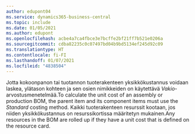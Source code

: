 ```yaml
---
author: edupont04
ms.service: dynamics365-business-central
ms.topic: include
ms.date: 01/05/2021
ms.author: edupont
ms.openlocfilehash: acbe4a7ca4fbce3e7bcffe2bf21ff7b521e0206a
ms.sourcegitcommit: cdba82235c0c07497bd04b9bd5134ef245d92c09
ms.translationtype: HT
ms.contentlocale: fi-FI
ms.lasthandoff: 01/07/2021
ms.locfileid: "4838504"
---
```

<span data-ttu-id="725cd-101">Jotta kokoonpanon tai tuotannon tuoterakenteen yksikkökustannus voidaan laskea, ylätason kohteen ja sen osien nimikkeiden on käytettävä *Vakio*-arvostusmenetelmää.</span><span class="sxs-lookup"><span data-stu-id="725cd-101">To calculate the unit cost of an assembly or production BOM, the parent item and its component items must use the *Standard* costing method.</span></span> <span data-ttu-id="725cd-102">Kaikki tuoterakenteen resurssit kootaan, jos niiden yksikkökustannus on resurssikortissa määritetyn mukainen.</span><span class="sxs-lookup"><span data-stu-id="725cd-102">Any resources in the BOM are rolled up if they have a unit cost that is defined on the resource card.</span></span>
